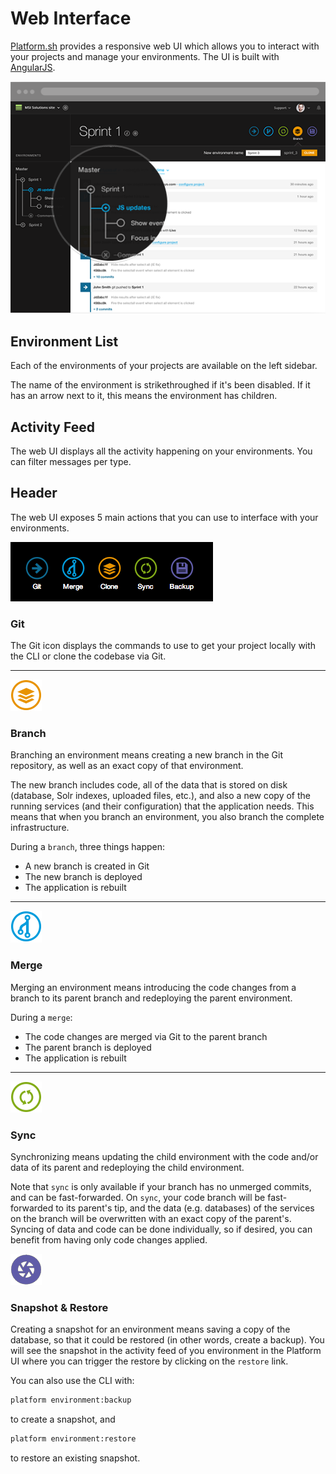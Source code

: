 # Web Interface

[Platform.sh](https://platform.sh/) provides a responsive web UI which allows you to interact with your projects and manage your environments. 
The UI is built with [AngularJS](https://www.angularjs.org).

![image](images/platform-ui.png)

## Environment List

Each of the environments of your projects are available on the left sidebar.

The name of the environment is strikethroughed if it's been disabled. If it has an arrow next to it, this means the environment has children.

## Activity Feed

The web UI displays all the activity happening on your environments. You can filter messages per type.

## Header


The web UI exposes 5 main actions that you can use to interface with your environments.

![image](images/ui-header.png)

### Git

The Git icon displays the commands to use to get your project locally with the CLI or clone the codebase via Git.

------------------------------------------------------------------------

![image](/overview/images/icon-branch.png)

### Branch

Branching an environment means creating a new branch in the Git repository, as well as an exact copy of that environment.

The new branch includes code, all of the data that is stored on disk (database, Solr indexes, uploaded files, etc.), and also a new copy of the running services (and their configuration) that the application needs. This means that when you branch an environment, you also branch the complete infrastructure.

During a `branch`, three things happen:

-   A new branch is created in Git
-   The new branch is deployed
-   The application is rebuilt

------------------------------------------------------------------------

![image](/overview/images/icon-merge.png)

### Merge

Merging an environment means introducing the code changes from a branch to its parent branch and redeploying the parent environment.

During a `merge`:

-   The code changes are merged via Git to the parent branch
-   The parent branch is deployed
-   The application is rebuilt

------------------------------------------------------------------------

![image](/overview/images/icon-sync.png)

### Sync

Synchronizing means updating the child environment with the code and/or data of its parent and redeploying the child environment.

Note that `sync` is only available if your branch has no unmerged commits, and can be fast-forwarded. On `sync`, your code branch will be fast-forwarded to its parent's tip, and the data (e.g. databases) of the services on the branch will be overwritten with an exact copy of the parent's. Syncing of data and code can be done individually, so if desired, you can benefit from having only code changes applied.

![image](/overview/images/icon-backup.png)

### Snapshot & Restore

Creating a snapshot for an environment means saving a copy of the database, so that it could be restored (in other words, create a backup). You will see the snapshot in the activity feed of you environment in the Platform UI where you can trigger the restore by
clicking on the `restore` link.

You can also use the CLI with:

```bash
platform environment:backup
```

to create a snapshot, and

```bash
platform environment:restore
```

to restore an existing snapshot.
